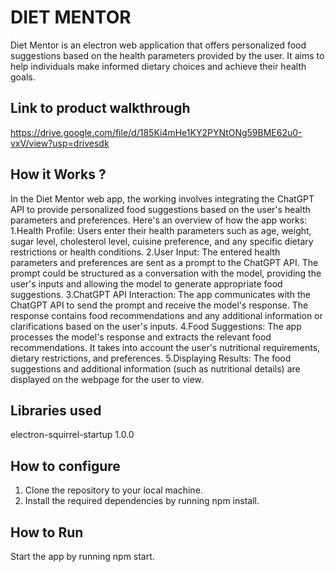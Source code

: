 # DIET MENTOR

Diet Mentor is an electron web application that offers personalized food suggestions based on the health parameters provided by the user.
It aims to help individuals make informed dietary choices and achieve their health goals.

## Link to product walkthrough
https://drive.google.com/file/d/185Ki4mHe1KY2PYNtONg59BME62u0-vxV/view?usp=drivesdk
## How it Works ?

In the Diet Mentor web app, the working involves integrating the ChatGPT API to provide personalized food suggestions based on the user's health parameters and preferences.
Here's an overview of how the app works:
1.Health Profile: Users enter their health parameters such as age, weight, sugar level, cholesterol level, cuisine preference, and any specific dietary restrictions or
health conditions.
2.User Input: The entered health parameters and preferences are sent as a prompt to the ChatGPT API. The prompt could be structured as a conversation with the model, 
providing the user's inputs and allowing the model to generate appropriate food suggestions.
3.ChatGPT API Interaction: The app communicates with the ChatGPT API to send the prompt and receive the model's response. The response contains food recommendations
and any additional information or clarifications based on the user's inputs.
4.Food Suggestions: The app processes the model's response and extracts the relevant food recommendations. It takes into account the user's nutritional requirements,
dietary restrictions, and preferences.
5.Displaying Results: The food suggestions and additional information (such as nutritional details) are displayed on the webpage for the user to view.

## Libraries used
electron-squirrel-startup 1.0.0
## How to configure
1. Clone the repository to your local machine.
2. Install the required dependencies by running npm install.
## How to Run
Start the app by running npm start.
